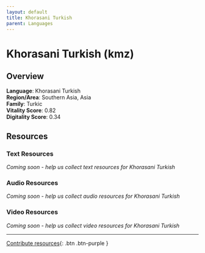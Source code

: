 ```yaml
---
layout: default
title: Khorasani Turkish
parent: Languages
---
```


# Khorasani Turkish (kmz)

## Overview

**Language**: Khorasani Turkish  
**Region/Area**: Southern Asia, Asia  
**Family**: Turkic  
**Vitality Score**: 0.82  
**Digitality Score**: 0.34  

## Resources

### Text Resources
*Coming soon - help us collect text resources for Khorasani Turkish*

### Audio Resources
*Coming soon - help us collect audio resources for Khorasani Turkish*

### Video Resources
*Coming soon - help us collect video resources for Khorasani Turkish*

---

[Contribute resources](https://fairtrain.github.io/){: .btn .btn-purple }
